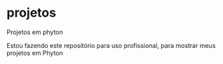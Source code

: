 # projetos
 Projetos em phyton

 Estou fazendo este repositório para uso profissional, para mostrar meus projetos em Phyton
